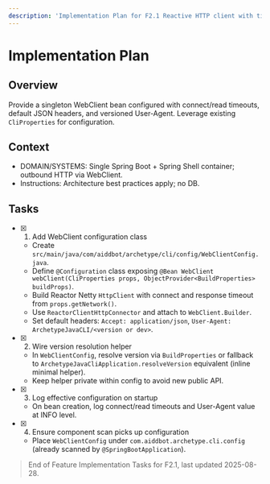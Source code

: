 ```yaml
---
description: 'Implementation Plan for F2.1 Reactive HTTP client with timeouts'
---
```


# Implementation Plan

## Overview

Provide a singleton WebClient bean configured with connect/read timeouts, default JSON headers, and versioned User-Agent. Leverage existing `CliProperties` for configuration.

## Context

- DOMAIN/SYSTEMS: Single Spring Boot + Spring Shell container; outbound HTTP via WebClient.
- Instructions: Architecture best practices apply; no DB.

## Tasks

- [x] 1. Add WebClient configuration class
  - Create `src/main/java/com/aiddbot/archetype/cli/config/WebClientConfig.java`.
  - Define `@Configuration` class exposing `@Bean WebClient webClient(CliProperties props, ObjectProvider<BuildProperties> buildProps)`.
  - Build Reactor Netty `HttpClient` with connect and response timeout from `props.getNetwork()`.
  - Use `ReactorClientHttpConnector` and attach to `WebClient.Builder`.
  - Set default headers: `Accept: application/json`, `User-Agent: ArchetypeJavaCLI/<version or dev>`.

- [x] 2. Wire version resolution helper
  - In `WebClientConfig`, resolve version via `BuildProperties` or fallback to `ArchetypeJavaCliApplication.resolveVersion` equivalent (inline minimal helper).
  - Keep helper private within config to avoid new public API.

- [x] 3. Log effective configuration on startup
  - On bean creation, log connect/read timeouts and User-Agent value at INFO level.

- [x] 4. Ensure component scan picks up configuration
  - Place `WebClientConfig` under `com.aiddbot.archetype.cli.config` (already scanned by `@SpringBootApplication`).

> End of Feature Implementation Tasks for F2.1, last updated 2025-08-28.
